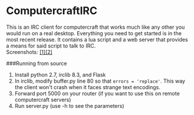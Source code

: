 ComputercraftIRC
================


This is an IRC client for computercraft that works much like any other you would run
on a real desktop. Everything you need to get started is in the most recent release.
It contains a lua script and a web server that provides a means for said script to talk to IRC.  
Screenshots: [[1]](http://i.imgur.com/M3vxuOX.png)[[2]](http://i.imgur.com/IBxLMax.png)


###Running from source
1. Install python 2.7, irclib 8.3, and Flask
2. In irclib, modify buffer.py line 80 so that `errors = 'replace'`.  This way the client won't crash when it faces strange text encodings.
3. Forward port 5000 on your router (if you want to use this on remote computercraft servers)
4. Run server.py (use -h to see the parameters)